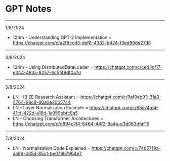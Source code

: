 # GPT Notes
---
1/8/2024
- 124m - Understanding GPT-2 Implementation = https://chatgpt.com/c/a2f8ccd3-def8-4382-b424-f3ed99dd27d8
---
4/8/2024
- 124m - Using DistributedDataLoader = https://chatgpt.com/c/ced3cf17-e344-483a-8257-6c5f49df0a7d
---
5/8/2024
- LN - IB EE Research Assistant = https://chatgpt.com/c/9af9ab93-3fa0-4764-98c8-d0a0e20b5744
- LN - Layer Normalization Example = https://chatgpt.com/c/68e74af4-41cf-422d-a16d-1a959bbfc8a5
- LN - Choosing Transformer Architectures = https://chatgpt.com/c/d894c7f4-6464-44f2-9a4a-e3d063dfaf16
---
7/8/2024
- LN - Normalization Code Explained = https://chatgpt.com/c/74b5719a-aa96-435d-85c1-be079b7964e7